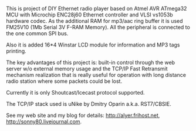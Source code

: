 This is project of DIY Ethernet radio player based on Atmel AVR ATmega32 MCU with Microchip ENC28j60 Ethernet controller and VLSI vs1053b hardware codec.
As the additional RAM for mp3/aac ring buffer it is used FM25V10 (1Mb Serial 3V F-RAM Memory). All the peripheral is connected to the one common SPI bus.

Also it is added 16\*4 Winstar LCD module for information and MP3 tags printing.

The key advantages of this project is: built-in control through the web server w/o external memory usage and the TCP/IP Fast Retransmit mechanism realization that is really useful for operation with long distance radio station where some packets could be lost.

Currently it is only Shoutcast/Icecast protocol supported.

The TCP/IP stack used is uNike by Dmitry Oparin a.k.a. RST7/CBSIE.

See my web site and my blog for details: http://alyer.frihost.net, http://sonny80.livejournal.com.
